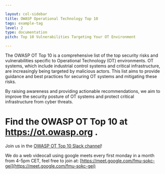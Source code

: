 ```yaml
---

layout: col-sidebar
title: OWASP Operational Technology Top 10
tags: example-tag
level: 2
type: documentation
pitch: Top 10 Vulnerabilities Targeting Your OT Environment

---
```


The OWASP OT Top 10 is a comprehensive list of the top security risks and vulnerabilities specific to Operational Technology (OT) environments. OT systems, which include industrial control systems and critical infrastructure, are increasingly being targeted by malicious actors. This list aims to provide guidance and best practices for securing OT systems and mitigating these risks.

By raising awareness and providing actionable recommendations, we aim to improve the security posture of OT systems and protect critical infrastructure from cyber threats.

# Find the OWASP OT Top 10 at https://ot.owasp.org .

Join us in the [OWASP OT Top 10 Slack channel](https://owasp.slack.com/archives/C07HDTYRA6R)!

We do a web videocall using google meets every first monday in a month from 4-5pm CET, feel free to join at: [https://meet.google.com/fmu-sokc-gei](https://meet.google.com/fmu-sokc-gei)
